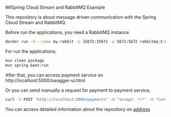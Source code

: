 ##Spring Cloud Stream and RabbitMQ Example

This repository is about message driven communication with the Spring Cloud Stream and RabbitMQ.

Before run the applications, you need a RabbitMQ instance.

```sh
docker run -d --name my-rabbit -p 15672:15672 -p 5672:5672 rabbitmq:3-management
```

For run the applications;

```sh
mvn clean package
mvn spring-boot:run
```

After that, you can access payment service on http://localhost:5000/swagger-ui.html

Or you can send manually a request for payment to payment service;
```sh
curl -X POST "http://localhost:5000/payments" -H "accept: */*" -H "Content-Type: application/json" -d "{ \"id\": \"payment-id\", \"price\": -1, \"quantity\": 1, \"stockItemId\": \"red-pen-1\"}"
```

You can access detailed information about the repository on [address](http://aaa.com)
